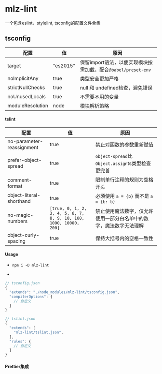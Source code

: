 # mlz-lint
一个包含eslint，stylelint, tsconfig的配置文件合集

## tsconfig  
|  配置  | 值 | 原因 |
|  ----  | ----  | ---- |
| target  | "es2015" | 保留import语法，以便实现模块按需加载，配合`@babel/preset-env`
| noImplicitAny  | true | 类型安全更加严格
| strictNullChecks  | true | null 和 undefined检查，避免错误
| noUnusedLocals  | true | 不需要不用的变量
| moduleResolution  | node | 模块解析策略

#### tslint

|  配置  | 值 | 原因 |
|  ----  | ----  | ---- |
| no-parameter-reassignment  | true | 禁止对函数的参数重新赋值
| prefer-object-spread  | true | `object-spread`比`Object.assign`ts类型检查更完善
| comment-format  | true | 限制单行注释的规则为空格开头
| object-literal-shorthand  | true | 必须使用 `a = {b}` 而不是 `a = {b: b}`
| no-magic-numbers  | `[true, 0, 1, 2, 3, 4, 5, 6, 7, 8, 9, 10, 100, 1000, 10000, 200]` | 禁止使用魔法数字，仅允许使用一部分白名单中的数字，魔法数字无法理解
| object-curly-spacing  | true | 保持大括号内的空格一致性


#### Usage
- `npm i -D mlz-lint`

- 
```js
// tsconfig.json
{
  "extends": "./node_modules/mlz-lint/tsconfig.json",
  "compilerOptions": {
    // 自定义
  }
}

// tslint.json
{
  "extends": [
    "mlz-lint/tslint.json", 
  ],
  "rules": {
    // 自定义
  }
}
``` 

#### Prettier集成



